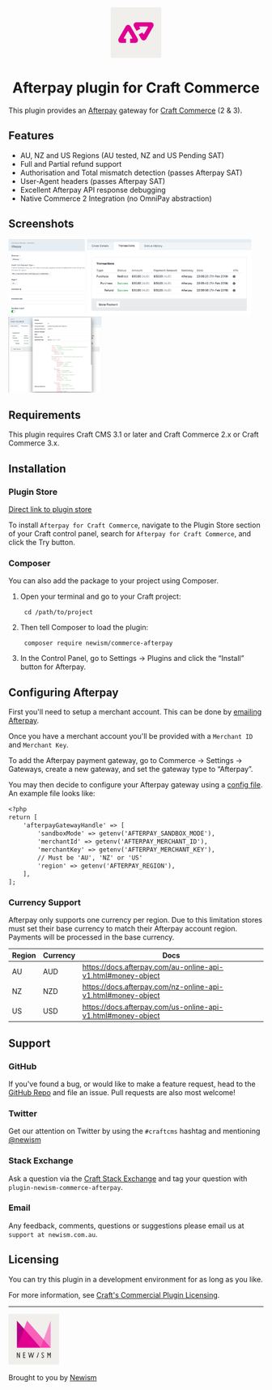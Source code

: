<p align="center"><img src="./src/icon.svg" width="100" height="100" alt="Afterpay for Craft Commerce icon"></p>

<h1 align="center">Afterpay plugin for Craft Commerce</h1>

This plugin provides an [Afterpay](https://www.afterpay.com/en-AU/index) gateway for [Craft Commerce](https://craftcms.com/commerce) (2 & 3).

## Features

* AU, NZ and US Regions (AU tested, NZ and US Pending SAT)
* Full and Partial refund support
* Authorisation and Total mismatch detection (passes Afterpay SAT)
* User-Agent headers (passes Afterpay SAT)
* Excellent Afterpay API response debugging
* Native Commerce 2 Integration (no OmniPay abstraction)

## Screenshots

<p>
<img src="./resources/images/settings.png" height="150" alt="Settings">
<img src="./resources/images/transactions.png" height="150" alt="Transactions">
<img src="./resources/images/transaction-details.png" height="150" alt="Transaction details">
</p>

## Requirements

This plugin requires Craft CMS 3.1 or later and Craft Commerce 2.x or Craft Commerce 3.x.

## Installation

### Plugin Store

[Direct link to plugin store](https://plugins.craftcms.com/newism-commerce-afterpay)

To install `Afterpay for Craft Commerce`, navigate to the Plugin Store section of your Craft control panel, 
search for `Afterpay for Craft Commerce`, and click the Try button.

### Composer

You can also add the package to your project using Composer.

1. Open your terminal and go to your Craft project:

        cd /path/to/project

2. Then tell Composer to load the plugin:

        composer require newism/commerce-afterpay

3. In the Control Panel, go to Settings → Plugins and click the “Install” button for Afterpay.

## Configuring Afterpay

First you'll need to setup a merchant account. This can be done by [emailing Afterpay](https://www.afterpay.com/en-AU/merchant-enquiry).

Once you have a merchant account you'll be provided with a `Merchant ID` and `Merchant Key`. 

To add the Afterpay payment gateway, go to Commerce → Settings → Gateways, create a new gateway, and set the gateway type to “Afterpay”.

You may then decide to configure your Afterpay gateway using a [config file](https://docs.craftcms.com/commerce/v2/gateway-config.html#gateway-configuration). An example file looks like:

    <?php
    return [
        'afterpayGatewayHandle' => [
            'sandboxMode' => getenv('AFTERPAY_SANDBOX_MODE'),
            'merchantId' => getenv('AFTERPAY_MERCHANT_ID'),
            'merchantKey' => getenv('AFTERPAY_MERCHANT_KEY'),
            // Must be 'AU', 'NZ' or 'US'
            'region' => getenv('AFTERPAY_REGION'),
        ],
    ]; 

### Currency Support

Afterpay only supports one currency per region. Due to this limitation stores must set their base currency to match their Afterpay account region. Payments will be processed in the base currency.

| Region | Currency | Docs                                                         |
| ------ | -------- | ------------------------------------------------------------ |
| AU     | AUD      | https://docs.afterpay.com/au-online-api-v1.html#money-object |
| NZ     | NZD      | https://docs.afterpay.com/nz-online-api-v1.html#money-object |
| US     | USD      | https://docs.afterpay.com/us-online-api-v1.html#money-object |

## Support

### GitHub

If you've found a bug, or would like to make a feature request, head to the [GitHub Repo](https://github.com/newism/commerce-afterpay/issues) and file an issue. Pull requests are also most welcome!

### Twitter

Get our attention on Twitter by using the `#craftcms` hashtag and mentioning [@newism](https://twitter.com/newism)

### Stack Exchange

Ask a question via the [Craft Stack Exchange](http://craftcms.stackexchange.com/) and tag your question with `plugin-newism-commerce-afterpay`.

### Email

Any feedback, comments, questions or suggestions please email us at `support at newism.com.au`.

## Licensing

You can try this plugin in a development environment for as long as you like.

For more information, see [Craft's Commercial Plugin Licensing](https://docs.craftcms.com/v3/plugins.html#commercial-plugin-licensing).

----

<img src="./src/newism-logo.svg" width="100" height="100" alt="Afterpay for Craft Commerce icon">

Brought to you by [Newism](https://newism.com.au)
